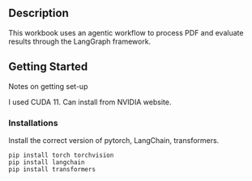 ## Description

This workbook uses an agentic workflow to process PDF and evaluate results through the LangGraph framework.

## Getting Started

Notes on getting set-up

I used CUDA 11. Can install from NVIDIA website.

### Installations

Install the correct version of pytorch, LangChain, transformers.

```
pip install torch torchvision
pip install langchain
pip install transformers
```

